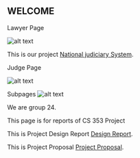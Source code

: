 ## WELCOME

Lawyer Page

![alt text](https://github.com/egeakin/National-Judiciary-System/blob/master/Screen%20Shot%202019-06-14%20at%2015.20.48.png)

This is our project [National judiciary System](http://dijkstra.ug.bcc.bilkent.edu.tr/~burak.korkmaz/DatabaseProje/JudicaryDatabase/login.php).

Judge Page

![alt text](https://github.com/egeakin/National-Judiciary-System/blob/master/Screen%20Shot%202019-06-14%20at%2015.25.58.png)

Subpages
![alt text](https://github.com/egeakin/National-Judiciary-System/blob/master/Screen%20Shot%202019-06-14%20at%2015.31.33.png)

We are group 24.

This page is for reports of CS 353 Project

This is Project Design Report [Design Report](https://github.com/egeakin/National-Judiciary-System/blob/master/Database%20Design%20Report.pdf).

This is Project Proposal [Project Proposal](https://github.com/egeakin/National-Judiciary-System/blob/master/CS353%20proposal.pdf).

